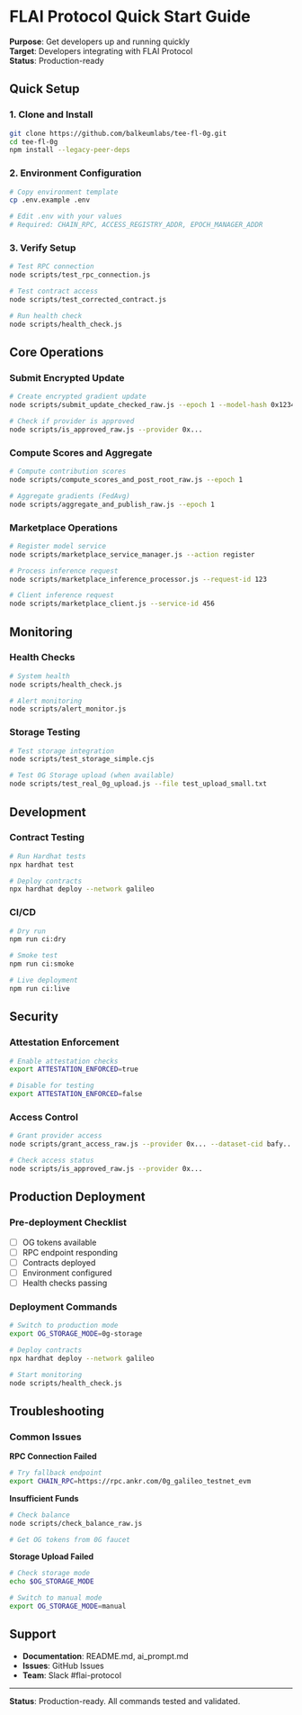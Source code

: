 # FLAI Protocol Quick Start Guide

**Purpose**: Get developers up and running quickly  
**Target**: Developers integrating with FLAI Protocol  
**Status**: Production-ready

## Quick Setup

### 1. Clone and Install
```bash
git clone https://github.com/balkeumlabs/tee-fl-0g.git
cd tee-fl-0g
npm install --legacy-peer-deps
```

### 2. Environment Configuration
```bash
# Copy environment template
cp .env.example .env

# Edit .env with your values
# Required: CHAIN_RPC, ACCESS_REGISTRY_ADDR, EPOCH_MANAGER_ADDR
```

### 3. Verify Setup
```bash
# Test RPC connection
node scripts/test_rpc_connection.js

# Test contract access
node scripts/test_corrected_contract.js

# Run health check
node scripts/health_check.js
```

## Core Operations

### Submit Encrypted Update
```bash
# Create encrypted gradient update
node scripts/submit_update_checked_raw.js --epoch 1 --model-hash 0x1234...

# Check if provider is approved
node scripts/is_approved_raw.js --provider 0x...
```

### Compute Scores and Aggregate
```bash
# Compute contribution scores
node scripts/compute_scores_and_post_root_raw.js --epoch 1

# Aggregate gradients (FedAvg)
node scripts/aggregate_and_publish_raw.js --epoch 1
```

### Marketplace Operations
```bash
# Register model service
node scripts/marketplace_service_manager.js --action register

# Process inference request
node scripts/marketplace_inference_processor.js --request-id 123

# Client inference request
node scripts/marketplace_client.js --service-id 456
```

## Monitoring

### Health Checks
```bash
# System health
node scripts/health_check.js

# Alert monitoring
node scripts/alert_monitor.js
```

### Storage Testing
```bash
# Test storage integration
node scripts/test_storage_simple.cjs

# Test 0G Storage upload (when available)
node scripts/test_real_0g_upload.js --file test_upload_small.txt
```

## Development

### Contract Testing
```bash
# Run Hardhat tests
npx hardhat test

# Deploy contracts
npx hardhat deploy --network galileo
```

### CI/CD
```bash
# Dry run
npm run ci:dry

# Smoke test
npm run ci:smoke

# Live deployment
npm run ci:live
```

## Security

### Attestation Enforcement
```bash
# Enable attestation checks
export ATTESTATION_ENFORCED=true

# Disable for testing
export ATTESTATION_ENFORCED=false
```

### Access Control
```bash
# Grant provider access
node scripts/grant_access_raw.js --provider 0x... --dataset-cid bafy...

# Check access status
node scripts/is_approved_raw.js --provider 0x...
```

## Production Deployment

### Pre-deployment Checklist
- [ ] OG tokens available
- [ ] RPC endpoint responding
- [ ] Contracts deployed
- [ ] Environment configured
- [ ] Health checks passing

### Deployment Commands
```bash
# Switch to production mode
export OG_STORAGE_MODE=0g-storage

# Deploy contracts
npx hardhat deploy --network galileo

# Start monitoring
node scripts/health_check.js
```

## Troubleshooting

### Common Issues

**RPC Connection Failed**
```bash
# Try fallback endpoint
export CHAIN_RPC=https://rpc.ankr.com/0g_galileo_testnet_evm
```

**Insufficient Funds**
```bash
# Check balance
node scripts/check_balance_raw.js

# Get OG tokens from 0G faucet
```

**Storage Upload Failed**
```bash
# Check storage mode
echo $OG_STORAGE_MODE

# Switch to manual mode
export OG_STORAGE_MODE=manual
```

## Support

- **Documentation**: README.md, ai_prompt.md
- **Issues**: GitHub Issues
- **Team**: Slack #flai-protocol

---

**Status**: Production-ready. All commands tested and validated.
